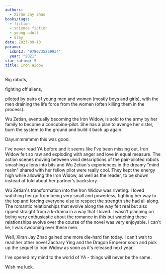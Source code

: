 ```yaml
---
authors:
  - Xiran Jay Zhao
books/tags:
  - fiction
  - science fiction
  - young adult
  - slay
date: 2023-09-13
params:
  isbn13: "9780735269934"
  year: "2021"
star_rating: 5
title: Iron Widow
---
```


Big robots,

fighting off aliens,

piloted by pairs of young men and women (mostly boys and girls), with the men
draining the life force from the women (often killing them in the process).

Wu Zetian, eventually becoming the Iron Widow, is sold to the army by her family
to become a concubine-pilot. She has a plan to avenge her sister, burn the
system to the ground and build it back up again.

Dayummmmmm this was good.

<!--more-->

I've never read YA before and it seems like I've been missing out. Iron Widow
felt so raw and exploding with anger and love in equal measure. The action
scenes moving between vivid descriptions of the pair-piloted robots smashing
aliens into bits and Wu Zetian's experiences in the dreamy "mind realm" shared
with her fellow pilot were really cool. They kept the energy high while allowing
the Iron Widow, as well as the reader, to be shown instead of told about her
partner's backstory.

Wu Zetian's transformation into the Iron Widow was riveting. I loved watching
her go from being very small and powerless, fighting her way to the top and
forcing everyone else to respect the strength she had all along. The romantic
relationships that evolve along the way felt real but also ripped straight from
a k-drama in a way that I loved. I wasn't planning on being very enthusiastic
about the romance in this but watching these relationships evolve over the
course of the novel was very enjoyable. I can't lie, I was swooning over these
men.

Well, Xiran Jay Zhao gained one more die-hard fan today. I can't wait to read
her other novel Zachary Ying and the Dragon Emperor soon and pick up the sequel
to Iron Widow as soon as it's released next year.

I've opened my mind to the world of YA - things will never be the same.

Wish me luck.

